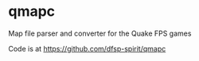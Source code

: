 # qmapc
Map file parser and converter for the Quake FPS games

Code is at https://github.com/dfsp-spirit/qmapc
